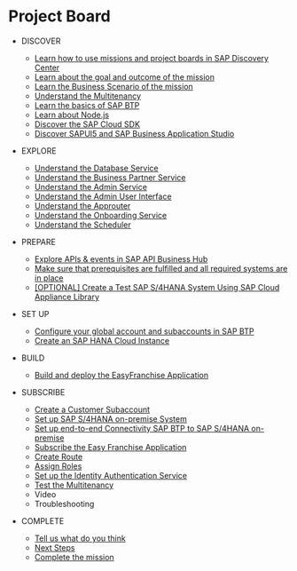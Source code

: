 # Project Board
<!-- disco-toc-start -->
- DISCOVER
    - [Learn how to use missions and project boards in SAP Discovery Center](./discover/how-to-use-missions/README.md)
    - [Learn about the goal and outcome of the mission](./discover/goal-and-outcome-of-mission/README.md)
    - [Learn the Business Scenario of the mission](./discover/business-scenario/README.md)
    - [Understand the Multitenancy](./discover/multitenancy/README.md)
    - [Learn the basics of SAP BTP](./discover/sap-btp-basics/README.md)
    - [Learn about Node.js](./discover/nodejs/README.md)
    - [Discover the SAP Cloud SDK](./discover-sap-cloud-sdk/README.md)
    - [Discover SAPUI5 and SAP Business Application Studio](./discover/ui5-fiori-elements-business-app-studio/README.md)
- EXPLORE
    - [Understand the Database Service](../../tree/main/db/README.md)
    - [Understand the Business Partner Service](../../tree/main/businessPartner/README.md)
    - [Understand the Admin Service](../../tree/main/admin-srv/README.md)
    - [Understand the Admin User Interface](../../tree/main/adminui/readme.md)
    - [Understand the Approuter](../../tree/main/approuter/README.md)
    - [Understand the Onboarding Service](../../tree/main/onboardingservice/README.md)
    - [Understand the Scheduler](../../tree/main/scheduler/README.md)


- PREPARE
    - [Explore APIs & events in SAP API Business Hub](./prepare/explore-apis-and-events/README.md)
    - [Make sure that prerequisites are fulfilled and all required systems are in place](./prepare/mission-prerequisites/README.md)
    - [[OPTIONAL] Create a Test SAP S/4HANA System Using SAP Cloud Appliance Library](https://github.com/SAP-samples/cloud-extension-ecc-business-process/blob/mission/mission/cal-setup/CALS4H.md)
    

- SET UP
    - [Configure your global account and subaccounts in SAP BTP](./set-up/configure-account/README.md)
    - [Create an SAP HANA Cloud Instance](./set-up/hana/README.md)

- BUILD
   - [Build and deploy the EasyFranchise Application](./build/bas/README.md)
   
   
    
- SUBSCRIBE
   - [Create a Customer Subaccount](./subscribe/create-subscriber-subaccount/README.md)
   - [Set up SAP S/4HANA on-premise System](https://github.com/SAP-samples/cloud-extension-html5-sample/blob/mission/mission/s4h-setup/README.md)
   - [Set up end-to-end Connectivity SAP BTP to SAP S/4HANA on-premise](https://github.com/SAP-samples/cloud-extension-html5-sample/blob/mission/mission/connectivity/README.md) 
   - [Subscribe the Easy Franchise Application](./subscribe/subscription/README.md)
   - [Create Route](./subscribe/route-creation/README.md)
   - [Assign Roles](./subscribe/assign-roles/README.md)
   - [Set up the Identity Authentication Service](./subscribe/idp/README.md)
   - [Test the Multitenancy](./subscribe/run-application/README.md#running-the-application)
   -  Video
   -  Troubleshooting
 
 - COMPLETE
    - [Tell us what do you think](./complete/give-feedback/README.md)
    - [Next Steps](./complete/next-steps/README.md)
    - [Complete the mission](./complete/complete-mission/README.md)
    
<!-- disco-toc-end -->
